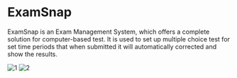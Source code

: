 # ExamSnap
ExamSnap is an Exam Management System, which offers a complete solution for computer-based test. It is used to set up multiple choice test for set time periods that when submitted it will automatically corrected and show the results.

![1](https://user-images.githubusercontent.com/92615243/201481772-f55d35bd-4d1c-4426-a34a-12f28f5c8740.jpg)
![2](https://user-images.githubusercontent.com/92615243/201481782-fcd63f37-20c9-4ca6-8738-c6e07f19be73.jpg)

